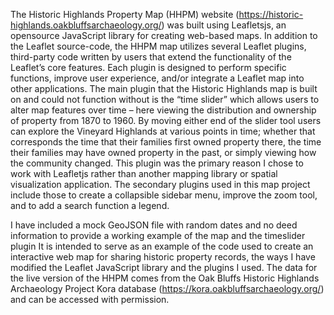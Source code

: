 The Historic Highlands Property Map (HHPM) website (https://historic-highlands.oakbluffsarchaeology.org/) was built using Leafletsjs, an opensource JavaScript library for creating web-based maps. In addition to the Leaflet source-code, the HHPM map utilizes several Leaflet plugins, third-party code written by users that extend the functionality of the Leaflet’s core features. Each plugin is designed to perform specific functions, improve user experience, and/or integrate a Leaflet map into other applications. The main plugin that the Historic Highlands map is built on and could not function without is the “time slider” which allows users to alter map features over time – here viewing the distribution and ownership of property from 1870 to 1960. By moving either end of the slider tool users can explore the Vineyard Highlands at various points in time; whether that corresponds the time that their families first owned property there, the time their families may have owned property in the past, or simply viewing how the community changed. This plugin was the primary reason I chose to work with Leafletjs rather than another mapping library or spatial visualization application. The secondary plugins used in this map project include those to create a collapsible sidebar menu, improve the zoom tool, and to add a search function a legend.

I have included a mock GeoJSON file with random dates and no deed information to provide a working example of the map and the timeslider plugin It is intended to serve as an example of the code used to create an interactive web map for sharing historic property records, the ways I have modified the Leaflet JavaScript library and the plugins I used. The data for the live version of the HHPM comes from the Oak Bluffs Historic Highlands Archaeology Project Kora database (https://kora.oakbluffsarchaeology.org/) and can be accessed with permission.
